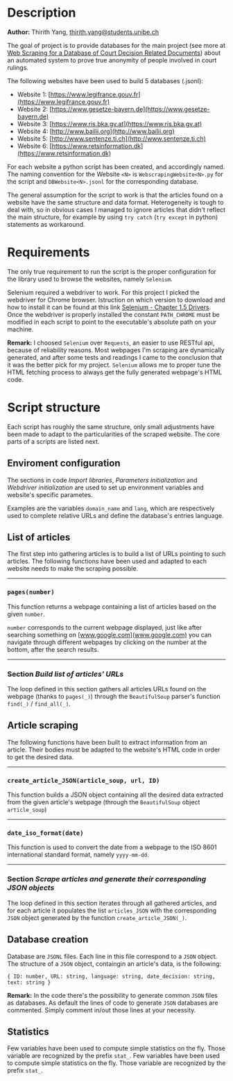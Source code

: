 # Description
**Author:** Thirith Yang, thirith.yang@students.unibe.ch

The goal of project is to provide databases for the main project (see more at [Web Scraping for a Database of Court Decision Related Documents](https://www.digitale-nachhaltigkeit.unibe.ch/studies/bachelor_s__and_master_s_theses_at_inf/natural_language_processing/web_scraping_for_a_database_of_court_decision_related_documents/index_eng.html)) about an automated system to prove true anonymity of people involved in court rulings. 

The following websites have been used to build 5 databases (.jsonl):
- Website 1: [https://www.legifrance.gouv.fr](https://www.legifrance.gouv.fr)
- Website 2: [https://www.gesetze-bayern.de](https://www.gesetze-bayern.de)
- Website 3: [https://www.ris.bka.gv.at](https://www.ris.bka.gv.at)
- Website 4: [http://www.bailii.org](http://www.bailii.org)
- Website 5: [http://www.sentenze.ti.ch](http://www.sentenze.ti.ch)
- Website 6: [https://www.retsinformation.dk](https://www.retsinformation.dk)

For each website a python script has been created, and accordingly named. The naming convention for the Website `<N>` is `WebscrapingWebsite<N>.py` for the script and `DBWebsite<N>.jsonl` for the corresponding database.

The general assumption for the script to work is that the articles found on a website have the same structure and data format. Heterogeneity is tough to deal with, so in obvious cases I managed to ignore articles that didn't reflect the main structure, for example by using `try catch` (`try except` in python) statements as workaround.

# Requirements
The only true requirement to run the script is the proper configuration for the library used to browse the websites, namely `Selenium`.

Selenium required a webdriver to work. For this project I picked the webdriver for Chrome browser. Istruction on which version to download and how to install it can be found at this link
[Selenium - Chapter 1.5 Drivers](https://selenium-python.readthedocs.io/installation.html#drivers). Once the webdriver is properly installed the constant `PATH_CHROME` must be modified in each script to point to the executable's absolute path on your machine.

**Remark:** I choosed `Selenium` over `Requests`, an easier to use RESTful api, because of reliability reasons. Most webpages I'm scraping are dynamically generated, and after some tests and readings I came to the conclusion that it was the better pick for my project. `Selenium` allows me to proper tune the HTML fetching process to always get the fully generated webpage's HTML code.


# Script structure
Each script has roughly the same structure, only small adjustments have been made to adapt to the particularities of the scraped website.
The core parts of a scripts are listed next.

## Enviroment configuration
The sections in code *Import libraries*, *Parameters initialization* and *Webdriver initialization* are used to set up environment variables and website's specific parametes.

Examples are the variables `domain_name` and `lang`, which are respectively used to complete relative URLs and define the database's entries language.

## List of articles
The first step into gathering articles is to build a list of URLs pointing to such articles. The following functions have been used and adapted to each website needs to make the scraping possible.

---
### `pages(number)`
This function returns a webpage containing a list of articles based on the given `number`.

`number` corresponds to the current webpage displayed, just like after searching something on [www.google.com](www.google.com) you can navigate through different webpages by clicking on the number at the bottom, after the search results.

---
### Section *Build list of articles' URLs*
The loop defined in this section gathers all articles URLs found on the webpage (thanks to `pages(_)`) through the `BeautifulSoup` parser's function `find(_)` / `find_all(_)`.

## Article scraping
The following functions have been built to extract information from an article. Their bodies must be adapted to the website's HTML code in order to get the desired data.

---
### `create_article_JSON(article_soup, url, ID)`
This function builds a JSON object containing all the desired data extracted from the given article's webpage (through the `BeautifulSoup` object `article_soup`)

---
### `date_iso_format(date)`
This function is used to convert the date from a webpage to the ISO 8601 international standard format, namely `yyyy-mm-dd`.

---
### Section *Scrape articles and generate their corresponding JSON objects*
The loop defined in this section iterates through all gathered articles, and for each article it populates the list `articles_JSON` with the corresponding `JSON` object generated by the function `create_article_JSON(_)`.

## Database creation
Database are `JSONL` files. Each line in this file correspond to a `JSON` object.
The structure of a `JSON` object, containgin an article's data, is the following:

`{ ID: number, URL: string, language: string, date_decision: string, text: string }`

**Remark:** In the code there's the possibility to generate common `JSON` files as databases. As default the lines of code to generate `JSON` databases are commented. Simply comment in/out those lines at your necessity.

## Statistics
Few variables have been used to compute simple statistics on the fly. Those variable are recognized by the prefix `stat_`.
Few variables have been used to compute simple statistics on the fly. Those variable are recognized by the prefix `stat_`.